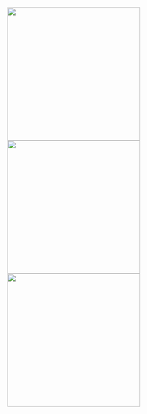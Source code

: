 <img src="https://github.com/user-attachments/assets/f2e12302-73af-4955-842d-3a0378243839" width="300" />
<img src="https://github.com/user-attachments/assets/7ec8159b-bfee-4ed9-8a80-b7594e520f09" width="300"/>
<img src="https://github.com/user-attachments/assets/59b6502b-5a9a-4c77-b21a-7d4b5015f46d" width="300" />


